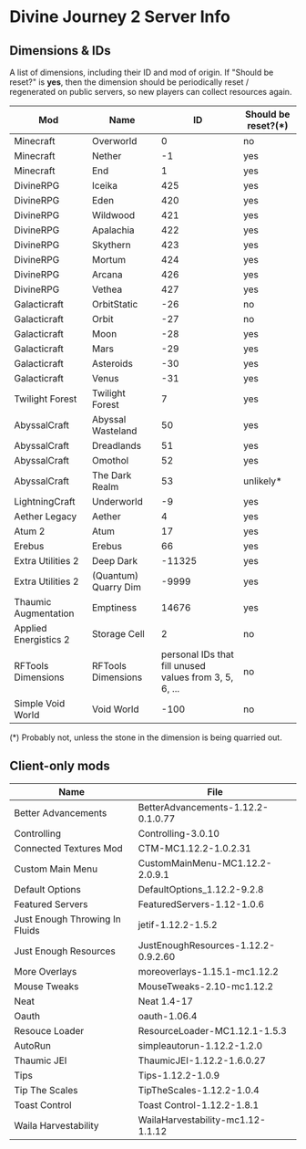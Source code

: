 # Divine Journey 2 Server Info

## Dimensions & IDs

A list of dimensions, including their ID and mod of origin. If "Should be reset?" is **yes**, then the dimension should be periodically reset / regenerated on public servers, so new players can collect resources again.

| Mod                   | Name                 | ID                                                     | Should be reset?(*) |
|-----------------------|----------------------|--------------------------------------------------------|---------------------|
| Minecraft             | Overworld            | 0                                                      | no                  |
| Minecraft             | Nether               | -1                                                     | yes                 |
| Minecraft             | End                  | 1                                                      | yes                 |
| DivineRPG             | Iceika               | 425                                                    | yes                 |
| DivineRPG             | Eden                 | 420                                                    | yes                 |
| DivineRPG             | Wildwood             | 421                                                    | yes                 |
| DivineRPG             | Apalachia            | 422                                                    | yes                 |
| DivineRPG             | Skythern             | 423                                                    | yes                 |
| DivineRPG             | Mortum               | 424                                                    | yes                 |
| DivineRPG             | Arcana               | 426                                                    | yes                 |
| DivineRPG             | Vethea               | 427                                                    | yes                 |
| Galacticraft          | OrbitStatic          | -26                                                    | no                  |
| Galacticraft          | Orbit                | -27                                                    | no                  |
| Galacticraft          | Moon                 | -28                                                    | yes                 |
| Galacticraft          | Mars                 | -29                                                    | yes                 |
| Galacticraft          | Asteroids            | -30                                                    | yes                 |
| Galacticraft          | Venus                | -31                                                    | yes                 |
| Twilight Forest       | Twilight Forest      | 7                                                      | yes                 |
| AbyssalCraft          | Abyssal Wasteland    | 50                                                     | yes                 |
| AbyssalCraft          | Dreadlands           | 51                                                     | yes                 |
| AbyssalCraft          | Omothol              | 52                                                     | yes                 |
| AbyssalCraft          | The Dark Realm       | 53                                                     | unlikely*           |
| LightningCraft        | Underworld           | -9                                                     | yes                 |
| Aether Legacy         | Aether               | 4                                                      | yes                 |
| Atum 2                | Atum                 | 17                                                     | yes                 |
| Erebus                | Erebus               | 66                                                     | yes                 |
| Extra Utilities 2     | Deep Dark            | -11325                                                 | yes                 |
| Extra Utilities 2     | (Quantum) Quarry Dim | -9999                                                  | yes                 |
| Thaumic Augmentation  | Emptiness            | 14676                                                  | yes                 |
| Applied Energistics 2 | Storage Cell         | 2                                                      | no                  |
| RFTools Dimensions    | RFTools Dimensions   | personal IDs that fill unused values from 3, 5, 6, ... | no                  |
| Simple Void World     | Void World           | -100                                                   | no                  |

(*) Probably not, unless the stone in the dimension is being quarried out.

## Client-only mods

| Name                           | File                                |
|--------------------------------|-------------------------------------|
| Better Advancements            | BetterAdvancements-1.12.2-0.1.0.77  |
| Controlling                    | Controlling-3.0.10                  |
| Connected Textures Mod         | CTM-MC1.12.2-1.0.2.31               |
| Custom Main Menu               | CustomMainMenu-MC1.12.2-2.0.9.1     |
| Default Options                | DefaultOptions_1.12.2-9.2.8         |
| Featured Servers               | FeaturedServers-1.12-1.0.6          |
| Just Enough Throwing In Fluids | jetif-1.12.2-1.5.2                  |
| Just Enough Resources          | JustEnoughResources-1.12.2-0.9.2.60 |
| More Overlays                  | moreoverlays-1.15.1-mc1.12.2        |
| Mouse Tweaks                   | MouseTweaks-2.10-mc1.12.2           |
| Neat                           | Neat 1.4-17                         |
| Oauth                          | oauth-1.06.4                        |
| Resouce Loader                 | ResourceLoader-MC1.12.1-1.5.3       |
| AutoRun                        | simpleautorun-1.12.2-1.2.0          |
| Thaumic JEI                    | ThaumicJEI-1.12.2-1.6.0.27          |
| Tips                           | Tips-1.12.2-1.0.9                   |
| Tip The Scales                 | TipTheScales-1.12.2-1.0.4           |
| Toast Control                  | Toast Control-1.12.2-1.8.1          |
| Waila Harvestability           | WailaHarvestability-mc1.12-1.1.12   |
